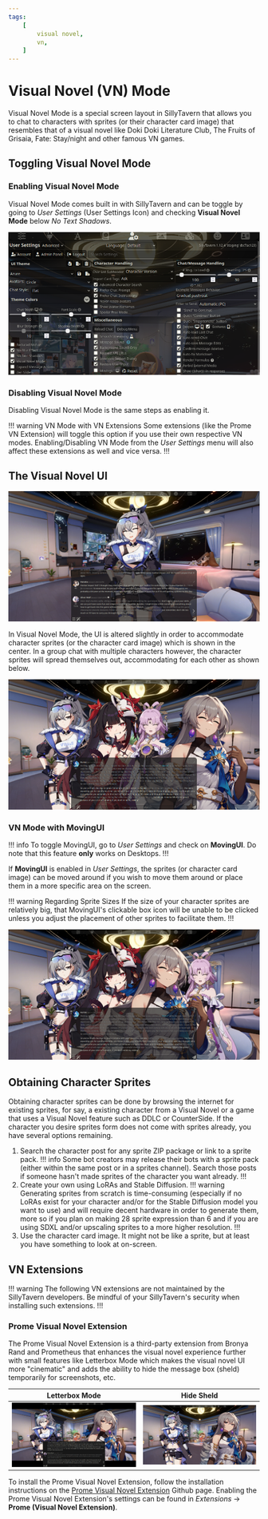 ```yaml
---
tags:
    [
        visual novel,
        vn,
    ]
---
```


# Visual Novel (VN) Mode

Visual Novel Mode is a special screen layout in SillyTavern that allows you to chat to characters with sprites (or their character card image) that resembles that of a visual novel like Doki Doki Literature Club, The Fruits of Grisaia, Fate: Stay/night and other famous VN games.

## Toggling Visual Novel Mode

### Enabling Visual Novel Mode

Visual Novel Mode comes built in with SillyTavern and can be toggle by going to *User Settings* (User Settings Icon) and checking **Visual Novel Mode** below *No Text Shadows*.

![User Settings](/static/vn/vn-mode-toggle.png)

### Disabling Visual Novel Mode

Disabling Visual Novel Mode is the same steps as enabling it.

!!! warning VN Mode with VN Extensions
Some extensions (like the Prome VN Extension) will toggle this option if you use their own respective VN modes. Enabling/Disabling VN Mode from the *User Settings* menu will also affect these extensions as well and vice versa.
!!!

## The Visual Novel UI

![VN Display](/static/vn/vn-display.png)

In Visual Novel Mode, the UI is altered slightly in order to accommodate character sprites (or the character card image) which is shown in the center. In a group chat with multiple characters however, the character sprites will spread themselves out, accommodating for each other as shown below.

![Group VN Display](/static/vn/group-vn-display.png)

### VN Mode with MovingUI

!!! info
To toggle MovingUI, go to *User Settings* and check on **MovingUI**. Do note that this feature **only** works on Desktops.
!!!

If **MovingUI** is enabled in *User Settings*, the sprites (or character card image) can be moved around if you wish to move them around or place them in a more specific area on the screen.

!!! warning Regarding Sprite Sizes
If the size of your character sprites are relatively big, that MovingUI's clickable box icon will be unable to be clicked unless you adjust the placement of other sprites to facilitate them.
!!!

![Group VN Display (MovingUI)](/static/vn/vn-group-display-movingui.png)

## Obtaining Character Sprites

Obtaining character sprites can be done by browsing the internet for existing sprites, for say, a existing character from a Visual Novel or a game that uses a Visual Novel feature such as DDLC or CounterSide. If the character you desire sprites form does not come with sprites already, you have several options remaining.

1. Search the character post for any sprite ZIP package or link to a sprite pack.
    !!! info
    Some bot creators may release their bots with a sprite pack (either within the same post or in a sprites channel). Search those posts if someone hasn't made sprites of the character you want already.
    !!!
2. Create your own using LoRAs and Stable Diffusion.
    !!! warning
    Generating sprites from scratch is time-consuming (especially if no LoRAs exist for your character and/or for the Stable Diffusion model you want to use) and will require decent hardware in order to generate them, more so if you plan on making 28 sprite expression than 6 and if you are using SDXL and/or upscaling sprites to a more higher resolution.
    !!!
3. Use the character card image. It might not be like a sprite, but at least you have something to look at on-screen.

## VN Extensions

!!! warning
The following VN extensions are not maintained by the SillyTavern developers. Be mindful of your SillyTavern's security when installing such extensions.
!!!

### Prome Visual Novel Extension

The Prome Visual Novel Extension is a third-party extension from Bronya Rand and Prometheus that enhances the visual novel experience further with small features like Letterbox Mode which makes the visual novel UI more "cinematic" and adds the ability to hide the message box (sheld) temporarily for screenshots, etc.

| Letterbox Mode | Hide Sheld |
| :------------: | :--------: |
| ![Horizontal Letterbox Mode](/static/vn/extensions/prome/horizontal.png) | ![Hide Sheld](/static/vn/extensions/prome/sheld_hide.png)

To install the Prome Visual Novel Extension, follow the installation instructions on the [Prome Visual Novel Extension](https://github.com/Bronya-Rand/Prome-VN-Extension?tab=readme-ov-file#installation-and-usage) Github page. Enabling the Prome Visual Novel Extension's settings can be found in *Extensions* -> **Prome (Visual Novel Extension)**.
